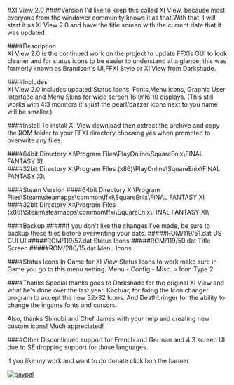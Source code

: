 #XI View 2.0
####Version
I'd like to keep this called XI View, because most everyone 
from the windower community knows it as that.With that, I 
will start it as XI View 2.0 and have the title screen with
the current date that it was updated.

####Description  
XI View 2.0 is the continued work on the project to update 
FFXIs GUI to look cleaner and for status icons to be easier 
to understand at a glance, this was formerly known as 
Brandson's UI,FFXI Style or XI View from Darkshade.

####Includes  
XI View 2.0 includes updated Status Icons, Fonts,Menu icons, 
Graphic User Interface and Menu Skins for wide screen 16:9/16:10 
displays. (This still works with 4:3 monitors it's just the 
pearl/bazzar icons next to you name will be smaller.)

####Install
To install XI View download then extract the archive and copy the 
ROM folder to your FFXI directory choosing yes when prompted to 
overwrite any files. 

####64bit Directory
X:\Program Files\PlayOnline\SquareEnix\FINAL FANTASY XI\
####32bit Directory
X:\Program Files (x86)\PlayOnline\SquareEnix\FINAL FANTASY XI\


####Steam Version
####64bit Directory
X:\Program Files\Steam\steamapps\common\ffxi\SquareEnix\FINAL FANTASY XI\
####32bit Directory
X:\Program Files (x86)\Steam\steamapps\common\ffxi\SquareEnix\FINAL FANTASY XI\

####Backup
#####If you don't like the changes I've made, be sure to backup these files before overwriting your dats.
#####ROM/119/51.dat US GUI UI
#####ROM/119/57.dat Status Icons
#####ROM/119/50.dat Title Screen
#####ROM/280/15.dat Menu Icons

####Status Icons
In Game for XI View Status Icons to work make sure in Game you go to this menu setting. 
Menu - Config - Misc. > Icon Type 2

####Thanks
Special thanks goes to Darkshade for the original XI View and what he's done over 
the last year. Kactuar, for fixing the Icon changer program to accept the new 
32x32 Icons. And Deathbringer for the ability to change the ingame fonts and cursors.

Also, thanks Shinobi and Chef James with your help and creating new custom icons! Much appreciated!

####Other
Discontinued support for French and German and 4:3 screen UI due to SE dropping support for those languages.

if you like my work and want to do donate click bon the banner

[![paypal](https://www.paypalobjects.com/en_US/ES/i/btn/btn_donateCC_LG.gif)](https://www.paypal.com/cgi-bin/webscr?cmd=_s-xclick&hosted_button_id=X36492WV8M92U&source=url)
